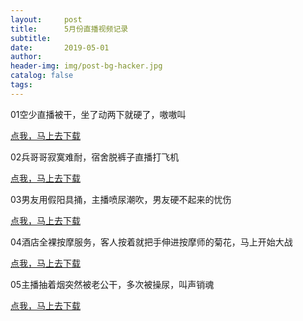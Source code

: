 ```yaml
---
layout:     post
title:      5月份直播视频记录
subtitle:   
date:       2019-05-01
author:     
header-img: img/post-bg-hacker.jpg
catalog: false
tags: 
---
```



01空少直播被干，坐了动两下就硬了，嗷嗷叫

[点我，马上去下载](http://nullrefer.com/?http://u20283859.ctfile.net/fs/20283859-375191963)

02兵哥哥寂寞难耐，宿舍脱裤子直播打飞机

[点我，马上去下载](http://nullrefer.com/?http://u20283859.ctfile.net/fs/20283859-375393755)

03男友用假阳具捅，主播喷尿潮吹，男友硬不起来的忧伤

[点我，马上去下载](http://nullrefer.com/?http://u20283859.ctfile.net/fs/20283859-375421949)

04酒店全裸按摩服务，客人按着就把手伸进按摩师的菊花，马上开始大战

[点我，马上去下载](http://nullrefer.com/?http://u20283859.ctfile.net/fs/20283859-375491744)

05主播抽着烟突然被老公干，多次被操尿，叫声销魂

[点我，马上去下载](http://nullrefer.com/?http://u20283859.ctfile.net/fs/20283859-375657451)

